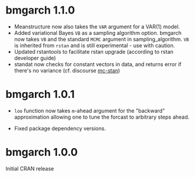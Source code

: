 # bmgarch 1.1.0

* Meanstructure now also takes the `VAR` argument for a VAR(1) model. 
* Added variational Bayes `VB` as a sampling algorithm option. bmgarch now takes `VB` and  the standard `MCMC` argument in sampling_algorithm. `VB` is inherited from `rstan` and is still experimental - use with caution.
* Updated rstantools to facilitate rstan upgrade (according to rstan developer guide)
* standat now checks for constant vectors in data, and returns error if there's no variance (cf. discourse [mc-stan](https://discourse.mc-stan.org/t/getting-rejected-initial-values-running-bmgarch-in-r/24002))

# bmgarch 1.0.1

* `loo` function now takes `m`-ahead argument for the "backward" approximation allowing one to tune the forcast to arbitrary steps ahead.

* Fixed package dependency versions.

# bmgarch 1.0.0
Initial CRAN release
